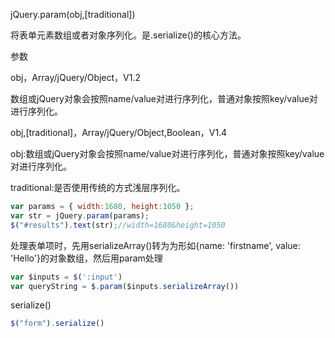 jQuery.param(obj,[traditional])

将表单元素数组或者对象序列化。是.serialize()的核心方法。

参数

obj，Array<Elements>/jQuery/Object，V1.2

数组或jQuery对象会按照name/value对进行序列化，普通对象按照key/value对进行序列化。

obj,[traditional]，Array<Elements>/jQuery/Object,Boolean，V1.4

obj:数组或jQuery对象会按照name/value对进行序列化，普通对象按照key/value对进行序列化。

traditional:是否使用传统的方式浅层序列化。

```javascript
var params = { width:1680, height:1050 };
var str = jQuery.param(params);
$("#results").text(str);//width=1680&height=1050
```

处理表单项时，先用serializeArray()转为为形如{name: 'firstname', value: 'Hello'}的对象数组，然后用param处理

```javascript
var $inputs = $(':input')
var queryString = $.param($inputs.serializeArray())
```





serialize()

```javascript
$("form").serialize() 
```

